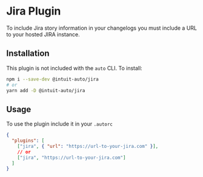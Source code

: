 # Jira Plugin

To include Jira story information in your changelogs you must include a URL to your hosted JIRA instance.

## Installation

This plugin is not included with the `auto` CLI. To install:

```sh
npm i --save-dev @intuit-auto/jira
# or
yarn add -D @intuit-auto/jira
```

## Usage

To use the plugin include it in your `.autorc`

```json
{
  "plugins": [
    ["jira", { "url": "https://url-to-your-jira.com" }],
    // or
    ["jira", "https://url-to-your-jira.com"]
  ]
}
```

